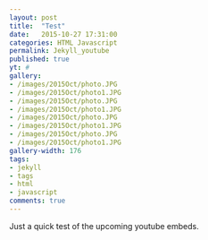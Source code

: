 ```yaml
---
layout: post
title:  "Test"
date:   2015-10-27 17:31:00
categories: HTML Javascript
permalink: Jekyll_youtube
published: true
yt: #
gallery:
- /images/2015Oct/photo.JPG
- /images/2015Oct/photo1.JPG
- /images/2015Oct/photo.JPG
- /images/2015Oct/photo1.JPG
- /images/2015Oct/photo.JPG
- /images/2015Oct/photo1.JPG
- /images/2015Oct/photo.JPG
- /images/2015Oct/photo1.JPG
gallery-width: 176
tags:
- jekyll
- tags
- html
- javascript
comments: true
---
```

Just a quick test of the upcoming youtube embeds.
